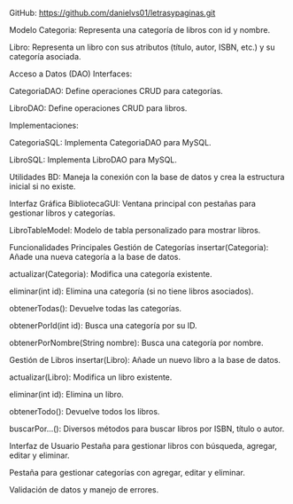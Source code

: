 GitHub:
https://github.com/danielvs01/letrasypaginas.git

Modelo
Categoria: Representa una categoría de libros con id y nombre.

Libro: Representa un libro con sus atributos (título, autor, ISBN, etc.) y su categoría asociada.

Acceso a Datos (DAO)
Interfaces:

CategoriaDAO: Define operaciones CRUD para categorías.

LibroDAO: Define operaciones CRUD para libros.

Implementaciones:

CategoriaSQL: Implementa CategoriaDAO para MySQL.

LibroSQL: Implementa LibroDAO para MySQL.

Utilidades
BD: Maneja la conexión con la base de datos y crea la estructura inicial si no existe.

Interfaz Gráfica
BibliotecaGUI: Ventana principal con pestañas para gestionar libros y categorías.

LibroTableModel: Modelo de tabla personalizado para mostrar libros.

Funcionalidades Principales
Gestión de Categorías
insertar(Categoria): Añade una nueva categoría a la base de datos.

actualizar(Categoria): Modifica una categoría existente.

eliminar(int id): Elimina una categoría (si no tiene libros asociados).

obtenerTodas(): Devuelve todas las categorías.

obtenerPorId(int id): Busca una categoría por su ID.

obtenerPorNombre(String nombre): Busca una categoría por nombre.

Gestión de Libros
insertar(Libro): Añade un nuevo libro a la base de datos.

actualizar(Libro): Modifica un libro existente.

eliminar(int id): Elimina un libro.

obtenerTodo(): Devuelve todos los libros.

buscarPor...(): Diversos métodos para buscar libros por ISBN, título o autor.

Interfaz de Usuario
Pestaña para gestionar libros con búsqueda, agregar, editar y eliminar.

Pestaña para gestionar categorías con agregar, editar y eliminar.

Validación de datos y manejo de errores.